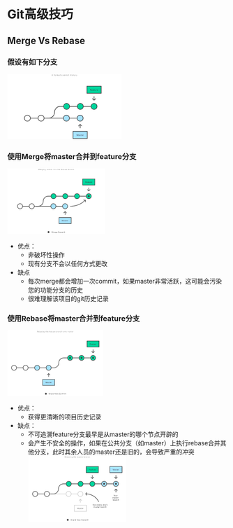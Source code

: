# Git高级技巧

## Merge Vs Rebase

### 假设有如下分支

![branch.png](branch.png)

### 使用Merge将master合并到feature分支

![merge.png](merge.png)

- 优点：
  - 非破坏性操作
  - 现有分支不会以任何方式更改
- 缺点
  - 每次merge都会增加一次commit，如果master非常活跃，这可能会污染您的功能分支的历史
  - 很难理解该项目的git历史记录

### 使用Rebase将master合并到feature分支

![rebase.png](rebase.png)

- 优点：
  - 获得更清晰的项目历史记录
- 缺点：
  - 不可追溯feature分支最早是从master的哪个节点开辟的
  - 会产生不安全的操作，如果在公共分支（如master）上执行rebase合并其他分支，此时其余人员的master还是旧的，会导致严重的冲突
    ![master-rebase.png](master-rebase.png)